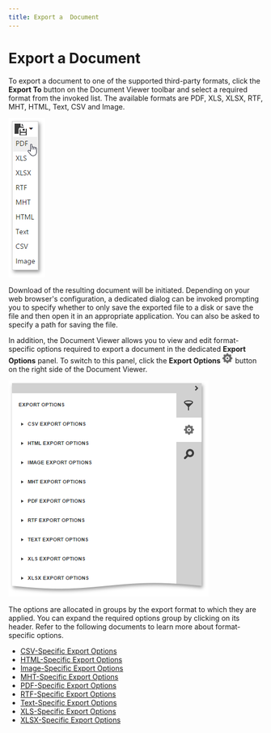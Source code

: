 ```yaml
---
title: Export a  Document
---
```

# Export a  Document
To export a document to one of the supported third-party formats, click the **Export To** button on the Document Viewer toolbar and select a required format from the invoked list. The available formats are PDF, XLS, XLSX, RTF, MHT, HTML, Text, CSV and Image.

![EUD_HTML5DV_ExportToButton](../../../../images/Img121796.png)

Download of the resulting document will be initiated. Depending on your web browser's configuration, a dedicated dialog can be invoked prompting you to specify whether to only save the exported file to a disk or save the file and then open it in an appropriate application. You can also be asked to specify a path for saving the file.

In addition, the Document Viewer allows you to view and edit format-specific options required to export a document in the dedicated **Export Options** panel. To switch to this panel, click the **Export Options** ![web-report-designer-properties-tab](../../../../images/Img24732.png) button on the right side of the Document Viewer.

![EUD_HTML5DV_ExportOptions](../../../../images/Img121797.png)

The options are allocated in groups by the export format to which they are applied. You can expand the required options group by clicking on its header. Refer to the following documents to learn more about format-specific options.
* [CSV-Specific Export Options](../../../../../interface-elements-for-web/articles/document-viewer/html5-document-viewer/exporting/csv-specific-export-options.md)
* [HTML-Specific Export Options](../../../../../interface-elements-for-web/articles/document-viewer/html5-document-viewer/exporting/html-specific-export-options.md)
* [Image-Specific Export Options](../../../../../interface-elements-for-web/articles/document-viewer/html5-document-viewer/exporting/image-specific-export-options.md)
* [MHT-Specific Export Options](../../../../../interface-elements-for-web/articles/document-viewer/html5-document-viewer/exporting/mht-specific-export-options.md)
* [PDF-Specific Export Options](../../../../../interface-elements-for-web/articles/document-viewer/html5-document-viewer/exporting/pdf-specific-export-options.md)
* [RTF-Specific Export Options](../../../../../interface-elements-for-web/articles/document-viewer/html5-document-viewer/exporting/rtf-specific-export-options.md)
* [Text-Specific Export Options](../../../../../interface-elements-for-web/articles/document-viewer/html5-document-viewer/exporting/text-specific-export-options.md)
* [XLS-Specific Export Options](../../../../../interface-elements-for-web/articles/document-viewer/html5-document-viewer/exporting/xls-specific-export-options.md)
* [XLSX-Specific Export Options](../../../../../interface-elements-for-web/articles/document-viewer/html5-document-viewer/exporting/xlsx-specific-export-options.md)